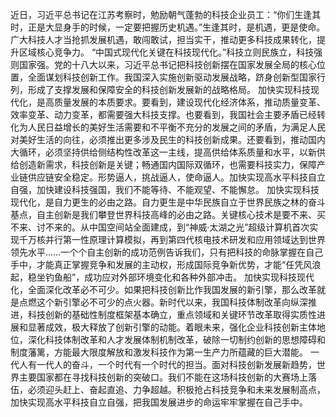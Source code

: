 近日，习近平总书记在江苏考察时，勉励朝气蓬勃的科技企业员工：“你们生逢其时，正是大显身手的时候，一定要把握历史机遇。”生逢其时，是机遇，更是使命。广大科技人才当抢抓发展机遇，敢闯敢试，担当实干，推动更多科技成果转化，提升区域核心竞争力。
“中国式现代化关键在科技现代化。”科技立则民族立，科技强则国家强。党的十八大以来，习近平总书记把科技创新摆在国家发展全局的核心位置，全面谋划科技创新工作。我国深入实施创新驱动发展战略，跻身创新型国家行列，形成了支撑发展和保障安全的科技创新发展新的战略格局。
加快实现科技现代化，是高质量发展的本质要求。要看到，建设现代化经济体系，推动质量变革、效率变革、动力变革，都需要强大科技支撑。也要看到，我国社会主要矛盾已经转化为人民日益增长的美好生活需要和不平衡不充分的发展之间的矛盾，为满足人民对美好生活的向往，必须推出更多涉及民生的科技创新成果。还要看到，推动国内大循环，必须坚持供给侧结构性改革这一主线，提高供给体系质量和水平，以新供给创造新需求，科技创新是关键；畅通国内国际双循环，也需要科技实力，保障产业链供应链安全稳定。形势逼人，挑战逼人，使命逼人。加快实现高水平科技自立自强，加快建设科技强国，我们不能等待、不能观望、不能懈怠。
加快实现科技现代化，是自力更生的必由之路。自力更生是中华民族自立于世界民族之林的奋斗基点，自主创新是我们攀登世界科技高峰的必由之路。关键核心技术是要不来、买不来、讨不来的。从中国空间站全面建成，到“神威·太湖之光”超级计算机首次实现千万核并行第一性原理计算模拟，再到第四代核电技术研发和应用领域达到世界领先水平……一个个自主创新的成功范例告诉我们，只有把科技的命脉掌握在自己手中，才能真正掌握竞争和发展的主动权，形成国际竞争新优势，才能“任凭风浪起，稳坐钓鱼船”，成功应对外部环境变化和各种外部冲击。
加快实现科技现代化，全面深化改革必不可少。如果把科技创新比作我国发展的新引擎，那么改革就是点燃这个新引擎必不可少的点火器。新时代以来，我国科技体制改革向纵深推进，科技创新的基础性制度框架基本确立，重点领域和关键环节改革取得实质性进展和显著成效，极大释放了创新引擎的动能。着眼未来，强化企业科技创新主体地位，深化科技体制改革和人才发展体制机制改革，破除一切制约创新的思想障碍和制度藩篱，方能最大限度解放和激发科技作为第一生产力所蕴藏的巨大潜能。
一代人有一代人的奋斗，一个时代有一个时代的担当。面对科技创新发展新趋势，世界主要国家都在寻找科技创新的突破口。我们不能在这场科技创新的大赛场上落伍，必须迎头赶上、奋起直追、力争超越。积极抢占科技竞争和未来发展制高点，加快实现高水平科技自立自强，把我国发展进步的命运牢牢掌握在自己手中。